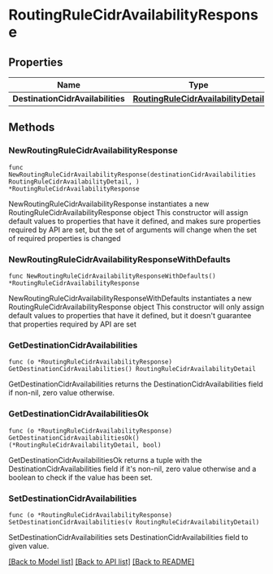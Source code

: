 # RoutingRuleCidrAvailabilityResponse

## Properties

Name | Type | Description | Notes
------------ | ------------- | ------------- | -------------
**DestinationCidrAvailabilities** | [**RoutingRuleCidrAvailabilityDetail**](RoutingRuleCidrAvailabilityDetail.md) |  | 

## Methods

### NewRoutingRuleCidrAvailabilityResponse

`func NewRoutingRuleCidrAvailabilityResponse(destinationCidrAvailabilities RoutingRuleCidrAvailabilityDetail, ) *RoutingRuleCidrAvailabilityResponse`

NewRoutingRuleCidrAvailabilityResponse instantiates a new RoutingRuleCidrAvailabilityResponse object
This constructor will assign default values to properties that have it defined,
and makes sure properties required by API are set, but the set of arguments
will change when the set of required properties is changed

### NewRoutingRuleCidrAvailabilityResponseWithDefaults

`func NewRoutingRuleCidrAvailabilityResponseWithDefaults() *RoutingRuleCidrAvailabilityResponse`

NewRoutingRuleCidrAvailabilityResponseWithDefaults instantiates a new RoutingRuleCidrAvailabilityResponse object
This constructor will only assign default values to properties that have it defined,
but it doesn't guarantee that properties required by API are set

### GetDestinationCidrAvailabilities

`func (o *RoutingRuleCidrAvailabilityResponse) GetDestinationCidrAvailabilities() RoutingRuleCidrAvailabilityDetail`

GetDestinationCidrAvailabilities returns the DestinationCidrAvailabilities field if non-nil, zero value otherwise.

### GetDestinationCidrAvailabilitiesOk

`func (o *RoutingRuleCidrAvailabilityResponse) GetDestinationCidrAvailabilitiesOk() (*RoutingRuleCidrAvailabilityDetail, bool)`

GetDestinationCidrAvailabilitiesOk returns a tuple with the DestinationCidrAvailabilities field if it's non-nil, zero value otherwise
and a boolean to check if the value has been set.

### SetDestinationCidrAvailabilities

`func (o *RoutingRuleCidrAvailabilityResponse) SetDestinationCidrAvailabilities(v RoutingRuleCidrAvailabilityDetail)`

SetDestinationCidrAvailabilities sets DestinationCidrAvailabilities field to given value.



[[Back to Model list]](../README.md#documentation-for-models) [[Back to API list]](../README.md#documentation-for-api-endpoints) [[Back to README]](../README.md)


